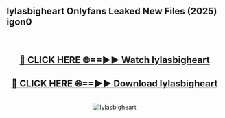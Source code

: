 <h2>lylasbigheart Onlyfans Leaked New Files (2025) igon0</h2>
<br>
<div align="center">
<h2><a href="https://mediafiles.top/lylasbigheart&ref=git" rel="nofollow">🔴 CLICK HERE 🌐==►► Watch lylasbigheart</a></h2>
<h2><a href="https://mediafiles.top/lylasbigheart&ref=git" rel="nofollow">🔴 CLICK HERE 🌐==►► Download lylasbigheart</a></h2>
<br>
<a href="https://mediafiles.top/lylasbigheart&ref=git" rel="nofollow" data-target="animated-image.originalLink"><img src="https://i.ibb.co.com/xMMVF88/686577567.gif" alt="lylasbigheart" style="max-width: 100%; display: inline-block;" data-target="animated-image.originalImage"></a>
</div>
<br>
<br>